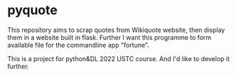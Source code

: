 # pyquote
This repository aims to scrap quotes from Wikiquote website, then display them in a website built in flask. Further I want this programme to form available file for the commandline app "fortune".

This is a project for python&DL 2022 USTC course. And I'd like to develop it further.
